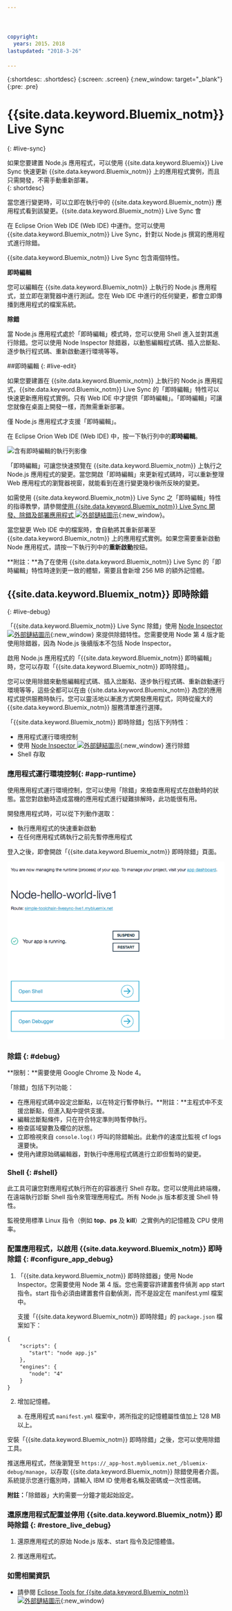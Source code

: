 ```yaml
---



copyright:
  years: 2015，2018
lastupdated: "2018-3-26"

---
```


{:shortdesc: .shortdesc}
{:screen: .screen}
{:new_window: target="_blank"}
{:pre: .pre}

# {{site.data.keyword.Bluemix_notm}} Live Sync
{: #live-sync}


如果您要建置 Node.js 應用程式，可以使用 {{site.data.keyword.Bluemix}} Live Sync 快速更新 {{site.data.keyword.Bluemix_notm}} 上的應用程式實例，而且只需開發，不需手動重新部署。   
{: shortdesc}

當您進行變更時，可以立即在執行中的 {{site.data.keyword.Bluemix_notm}} 應用程式看到該變更。{{site.data.keyword.Bluemix_notm}} Live Sync 會
<!--from both the command line and -->
在 Eclipse Orion Web IDE (Web IDE) 中運作。您可以使用 {{site.data.keyword.Bluemix_notm}} Live Sync，針對以 Node.js 撰寫的應用程式進行除錯。  

{{site.data.keyword.Bluemix_notm}} Live Sync 包含兩個特性。
<!--three -->

<!--
**Desktop Sync**  

You can synchronize any desktop directory tree with a cloud-based project workspace similar to the way Dropbox works. The Web IDE directly edits the same cloud-based workspace, so both stay in sync. Desktop Sync works for any kind of application. To use Desktop Sync, you need to download and install the BL command line interface.  
-->

**即時編輯**

您可以編輯在 {{site.data.keyword.Bluemix_notm}} 上執行的 Node.js 應用程式，並立即在瀏覽器中進行測試。您在 Web IDE 中進行的任何變更，都會立即傳播到應用程式的檔案系統。  

**除錯**  

當 Node.js 應用程式處於「即時編輯」模式時，您可以使用 Shell 進入並對其進行除錯。您可以使用 Node Inspector 除錯器，以動態編輯程式碼、插入岔斷點、逐步執行程式碼、重新啟動運行環境等等。  


##即時編輯
{: #live-edit}

如果您要建置在 {{site.data.keyword.Bluemix_notm}} 上執行的 Node.js 應用程式，{{site.data.keyword.Bluemix_notm}} Live Sync 的「即時編輯」特性可以快速更新應用程式實例。只有 Web IDE 中才提供「即時編輯」。「即時編輯」可讓您就像在桌面上開發一樣，而無需重新部署。

僅 Node.js 應用程式才支援「即時編輯」。

在 Eclipse Orion Web IDE (Web IDE) 中，按一下執行列中的**即時編輯**。

![含有即時編輯的執行列影像](images/bluemix-live-sync-light.png)

「即時編輯」可讓您快速預覽在 {{site.data.keyword.Bluemix_notm}} 上執行之 Node.js 應用程式的變更。當您開啟「即時編輯」來更新程式碼時，可以重新整理 Web 應用程式的瀏覽器視窗，就能看到在進行變更幾秒後所反映的變更。

如需使用 {{site.data.keyword.Bluemix_notm}} Live Sync 之「即時編輯」特性的指導教學，請參閱[使用 {{site.data.keyword.Bluemix_notm}} Live Sync 開發、除錯及部署應用程式 ![外部鏈結圖示](../../icons/launch-glyph.svg "外部鏈結圖示")](https://www.ibm.com/cloud/garage/tutorials/use-live-sync-to-develop-debug-and-deploy-your-app){:new_window}。

當您變更 Web IDE 中的檔案時，會自動將其重新部署至 {{site.data.keyword.Bluemix_notm}} 上的應用程式實例。如果您需要重新啟動 Node 應用程式，請按一下執行列中的**重新啟動**按鈕。

**附註：**為了在使用 {{site.data.keyword.Bluemix_notm}} Live Sync 的「即時編輯」特性時達到更一致的體驗，需要且會新增 256 MB 的額外記憶體。

## {{site.data.keyword.Bluemix_notm}} 即時除錯
{: #live-debug}

「{{site.data.keyword.Bluemix_notm}} Live Sync 除錯」使用 [Node Inspector ![外部鏈結圖示](../../icons/launch-glyph.svg "外部鏈結圖示")](https://github.com/node-inspector/node-inspector){:new_window} 來提供除錯特性。您需要使用 Node 第 4 版才能使用除錯器，因為 Node.js 後續版本不包括 Node Inspector。

啟用 Node.js 應用程式的「{{site.data.keyword.Bluemix_notm}} 即時編輯」時，您可以存取「{{site.data.keyword.Bluemix_notm}} 即時除錯」。  

您可以使用除錯來動態編輯程式碼、插入岔斷點、逐步執行程式碼、重新啟動運行環境等等，這些全都可以在由 {{site.data.keyword.Bluemix_notm}} 為您的應用程式提供服務時執行。您可以靈活地以漸進方式開發應用程式，同時從龐大的 {{site.data.keyword.Bluemix_notm}} 服務清單進行選擇。

「{{site.data.keyword.Bluemix_notm}} 即時除錯」包括下列特性：

* 應用程式運行環境控制
* 使用 [Node Inspector ![外部鏈結圖示](../../icons/launch-glyph.svg "外部鏈結圖示")](https://github.com/node-inspector/node-inspector){:new_window} 進行除錯
* Shell 存取

### 應用程式運行環境控制{: #app-runtime}

使用應用程式運行環境控制，您可以使用「除錯」來檢查應用程式在啟動時的狀態。當您對啟動時造成當機的應用程式進行疑難排解時，此功能很有用。

開發應用程式時，可以從下列動作選取：

* 執行應用程式的快速重新啟動
* 在任何應用程式碼執行之前先暫停應用程式

登入之後，即會開啟「{{site.data.keyword.Bluemix_notm}} 即時除錯」頁面。

![除錯使用者介面](images/live_sync_debug.png)


### 除錯 {: #debug}

**限制：**需要使用 Google Chrome 及 Node 4。

「除錯」包括下列功能：  
* 在應用程式碼中設定岔斷點，以在特定行暫停執行。**附註：**主程式中不支援岔斷點，但進入點中提供支援。
* 編輯岔斷點條件，只在符合特定準則時暫停執行。
* 檢查區域變數及欄位的狀態。
* 立即檢視來自 `console.log()` 呼叫的除錯輸出。此動作的速度比監視 cf logs 還要快。
* 使用內建原始碼編輯器，對執行中應用程式碼進行立即但暫時的變更。

### Shell {: #shell}

此工具可讓您對應用程式執行所在的容器進行 Shell 存取。您可以使用此終端機，在遠端執行診斷 Shell 指令來管理應用程式。所有 Node.js 版本都支援 Shell 特性。

監視使用標準 Linux 指令（例如 **top**、**ps** 及 **kill**）之實例內的記憶體及 CPU 使用率。

### 配置應用程式，以啟用 {{site.data.keyword.Bluemix_notm}} 即時除錯 {: #configure_app_debug}

1. 「{{site.data.keyword.Bluemix_notm}} 即時除錯器」使用 Node Inspector。您需要使用 Node 第 4 版。您也需要容許建置套件偵測 app start 指令。start 指令必須由建置套件自動偵測，而不是設定在 manifest.yml 檔案中。

   支援「{{site.data.keyword.Bluemix_notm}} 即時除錯」的 `package.json` 檔案如下：

  ```
  {
      "scripts": {
         "start": "node app.js"
      },
      "engines": {
         "node": "4"
      }
  }
  ```

2. 增加記憶體。  

    a. 在應用程式 `manifest.yml` 檔案中，將所指定的記憶體屬性值加上 128 MB 以上。

安裝「{{site.data.keyword.Bluemix_notm}} 即時除錯」之後，您可以使用除錯工具。

推送應用程式，然後瀏覽至 `https://_app-host.mybluemix.net_/bluemix-debug/manage`，以存取 {{site.data.keyword.Bluemix_notm}} 除錯使用者介面。系統提示您進行鑑別時，請輸入 IBM ID 使用者名稱及密碼或一次性密碼。    

**附註：**「除錯器」大約需要一分鐘才能起始設定。

### 還原應用程式配置並停用 {{site.data.keyword.Bluemix_notm}} 即時除錯 {: #restore_live_debug}

1. 還原應用程式的原始 Node.js 版本、start 指令及記憶體值。

2. 推送應用程式。

### 如需相關資訊

* 請參閱 [Eclipse Tools for {{site.data.keyword.Bluemix_notm}} ![外部鏈結圖示](../../icons/launch-glyph.svg "外部鏈結圖示")](https://www.bluemix.net/docs/manageapps/eclipsetools/eclipsetools.html){:new_window}
